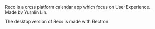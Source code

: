 Reco is a cross platform calendar app which focus on User Experience. Made by Yuanlin Lin.

The desktop version of Reco is made with Electron.